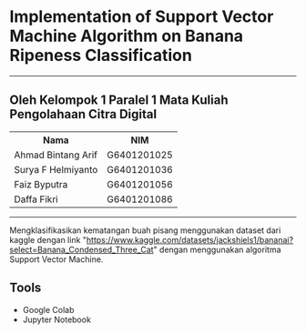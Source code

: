 # Implementation of Support Vector Machine Algorithm on Banana Ripeness Classification

---
## Oleh Kelompok 1 Paralel 1 Mata Kuliah Pengolahaan Citra Digital 
<table>
    <tr>
        <th>Nama</th>
        <th>NIM</th>
    </tr>
    <tr>
        <td>Ahmad Bintang Arif</td>
        <td>G6401201025</td>
    </tr>
    <tr>
        <td>Surya F Helmiyanto</td>
        <td>G6401201036</td>
    </tr>
    <tr>
        <td>Faiz Byputra</td>
        <td>G6401201056</td>
    </tr>
    <tr>
        <td>Daffa Fikri</td>
        <td>G6401201086</td>
    </tr>
</table>

---

Mengklasifikasikan kematangan buah pisang menggunakan dataset dari kaggle dengan link "https://www.kaggle.com/datasets/jackshiels1/bananai?select=Banana_Condensed_Three_Cat" dengan menggunakan algoritma Support Vector Machine.

## Tools
- Google Colab
- Jupyter Notebook

